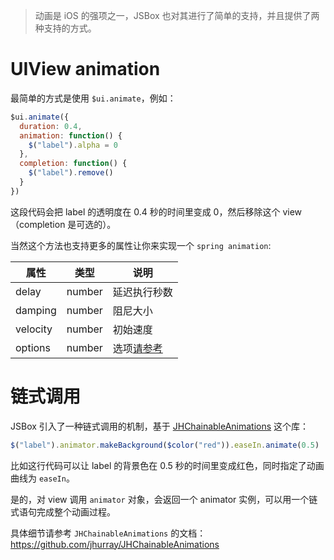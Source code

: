 > 动画是 iOS 的强项之一，JSBox 也对其进行了简单的支持，并且提供了两种支持的方式。

# UIView animation

最简单的方式是使用 `$ui.animate`，例如：

```js
$ui.animate({
  duration: 0.4,
  animation: function() {
    $("label").alpha = 0
  },
  completion: function() {
    $("label").remove()
  }
})
```

这段代码会把 label 的透明度在 0.4 秒的时间里变成 0，然后移除这个 view（completion 是可选的）。

当然这个方法也支持更多的属性让你来实现一个 `spring animation`:

属性 | 类型 | 说明
---|---|---
delay | number | 延迟执行秒数
damping | number | 阻尼大小
velocity | number | 初始速度
options | number | 选项[请参考](https://developer.apple.com/documentation/uikit/uiviewanimationoptions)

# 链式调用

JSBox 引入了一种链式调用的机制，基于 [JHChainableAnimations](https://github.com/jhurray/JHChainableAnimations) 这个库：

```js
$("label").animator.makeBackground($color("red")).easeIn.animate(0.5)
```

比如这行代码可以让 label 的背景色在 0.5 秒的时间里变成红色，同时指定了动画曲线为 `easeIn`。

是的，对 view 调用 `animator` 对象，会返回一个 animator 实例，可以用一个链式语句完成整个动画过程。

具体细节请参考 `JHChainableAnimations` 的文档：https://github.com/jhurray/JHChainableAnimations